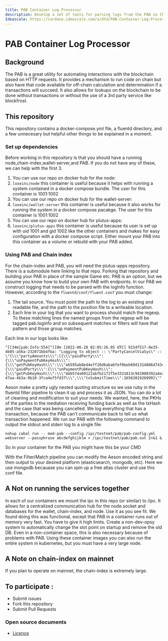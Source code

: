 ```yaml
---
title: PAB Container Log Processor
description: Develop a set of tools for parsing logs from the PAB so that they are queriable from the frontend to determine state following transactions.
Ideascale: https://cardano.ideascale.com/a/dtd/PAB-Container-Log-Processor/384450-48088
---
```


# PAB Container Log Processor

## Background
The PAB is a great utility for automating interactions with the blockchain based on HTTP requests. It provides a mechanism to run code on chain but also have that code available for off-chain calculation and determination if a transactions will succeed. It also allows for lookups on the blockchain to be done without transactions or without the use of a 3rd party service like blockfrost.


## This repository
This repository contains a docker-compose.yml file, a fluentd directory, and a few unnecesary but helpful other things to be explained in a moment.

### Set up dependencies
Before working in this repository is that you should have a running node,chain-index,wallet-server,and PAB. If you do not have any of these, we can help with the first 3.
1. You can use our repo on docker hub for the node: 
  1. `loxeinc/node` this container is useful because it helps with running a system contained in a docker compose bundle. The user for this container is 1001:1002
2. You can use our repo on docker hub for the wallet-server:
  1. `loxeinc/wallet-server` this container is useful because it also works for running the system in a docker compose pacakge. The user for this container is 1001:1002
3. You can use our repo on docker hub for plutus-apps:
  1. `loxeinc/plutus-apps` this container is useful because its user is set up with uid 1001 and gid 1002 like the other containers and makes for easy configuration with a docker compose script. Either mount your PAB into this container as a volume or rebuild with your PAB added.

### Using PAB and Chain index
For the chain-index and PAB, you will need the plutus-apps repository. There is a submodule here linking to that repo. Forking that repository and building your PAB in place of the sample Game etc. PAB is an option, but we assume you know how to build your own PAB with endpoints. In our PAB we construct logging that needs to be parsed with the logInfo function. However, according to the `fluentd/conf/fluent.conf` you must change:
1. The tail source. You must point the path to the log to an existing and readable file, and the path to the position file to a writeable location.
2. Each line in your log that you want to process should match the regexp. To these matching lines the named groups from the regexp will be tagged pab.loginfo and so subsequent matches or filters will have that pattern and those group matches.


Each line in our logs looks like:
```
^[[34m[pab:Info:554]^[[0m [2022-06-28 02:05:26.85 UTC] 9154f517-8e35-4b05-a56a-232071bb4fba: "Logging tx object :: \"PartyCancelViaSys\" :: \"{\\\"partyAmounts\\\":[{\\\"paidParty\\\":{\\\"unPaymentPubKeyHash\\\":{\\\"getPubKeyHash\\\":\\\"ab595ab8e44eff26d6aba6fef0beb69d1314886d7434da0cabea2c52\\\"}},\\\"lovelace\\\":120000000000000},{\\\"paidParty\\\":{\\\"unPaymentPubKeyHash\\\":{\\\"getPubKeyHash\\\":\\\"deb574a09122abfb2172f5e3331813c942008392a4e28aaac04f57e3\\\"}},\\\"lovelace\\\":240000000000000}],\\\"txHash\\\":\\\"5822fcf201f3b5f8eb580a9e7433099826362a8b0face7b93d08bf4af0b681e6\\\",\\\"txCaseId\\\":\\\"41c09aaf-47aa-4b3a-9b10-3fca4ef5fd37\\\",\\\"txSubmitTime\\\":1656381926999}\""
```

Aeson make a pretty ugly nested quoting structure so we use ruby in the fluentd filter pipeline to clean it up and process it as JSON. You can do a lot of cleaning and modification to suit your needs. We wanted, here, the PKHs of the parties in the mediation receiving funding back as well as the txHash and the case that was being cancelled. We log everything that has a transaction, because the PAB can't communicate back to tell us what transaction happened. We run our PAB with the following command to output the stdout and stderr log to a single file:
```
nohup cabal run -- med-pab --config /ipc/testnet/pab/pab-config.yml webserver --passphrase abcdefghijklm > /ipc/testnet/pab/pab.out 2>&1 &
```
So in your container for the PAB you might have this be your CMD

With the Filter/Match pipeline you can modify the Aeson encoded string and then output to your desired platform (elasticsearch, mongodb, etc). Here we use mongodb becauase you can spin up a free atlas cluster and use this conf file.

## A Not on running the services together

In each of our containers we mount the ipc in this repo (or similar) to /ipc. It allows for a centralized communication hub for the node.socket and databases for the wallet, chain-index, and node. Use it as you see fit. We found doing this was functional, except that PAB in a container runs out of memory very fast. You have to give it high limits. Create a non-dev-opsy system to automatically change the slot point on startup and remove the old DB. Even in a non-container space, this is also necessary because of problems with PAB. Using these container images you can also run the entire system in kubernetes, but you must have a very large node.

## A Note on chain-index on mainnet

If you plan to operate on mainnet, the chain-index is extremely large. 

## To participate :
* Submit issues
* Fork this repository
* Submit Pull Requests

### Open source documents 
- [Licence](https://github.com/Catalyst-Challenges/F7-Open-Source-Developer-Ecosystem/blob/main/LICENSE)


